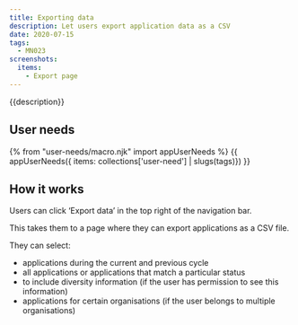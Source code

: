 ```yaml
---
title: Exporting data
description: Let users export application data as a CSV
date: 2020-07-15
tags:
  - MN023
screenshots:
  items:
    - Export page
---
```


{{description}}

## User needs

{% from "user-needs/macro.njk" import appUserNeeds %}
{{ appUserNeeds({ items: collections['user-need'] | slugs(tags)}) }}

## How it works

Users can click ‘Export data’ in the top right of the navigation bar.

This takes them to a page where they can export applications as a CSV file.

They can select:

- applications during the current and previous cycle
- all applications or applications that match a particular status
- to include diversity information (if the user has permission to see this information)
- applications for certain organisations (if the user belongs to multiple organisations)
